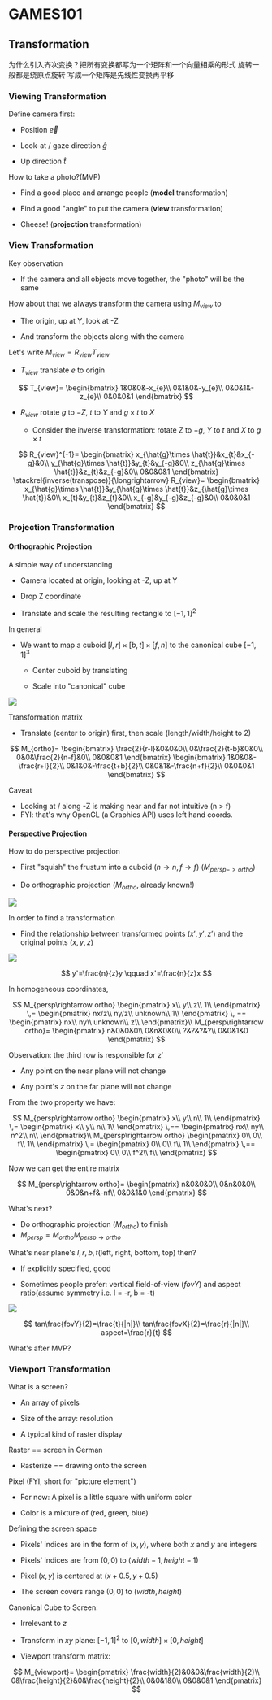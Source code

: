 # GAMES101

## Transformation

为什么引入齐次变换？把所有变换都写为一个矩阵和一个向量相乘的形式
旋转一般都是绕原点旋转
写成一个矩阵是先线性变换再平移

### Viewing Transformation

Define camera first: 

* Position $\vec{e}$

* Look-at / gaze direction $\hat{g}$

* Up direction $\hat{t}$


How to take a photo?(MVP)

* Find a good place and arrange people (**model** transformation)

* Find a good "angle" to put the camera (**view** transformation)

* Cheese! (**projection** transformation)

### View Transformation

Key observation

* If the camera and all objects move together,
the "photo" will be the same

How about that we always transform the camera using $M_{view}$ to

* The origin, up at Y, look at -Z

* And transform the objects along with the camera

Let's write $M_{view}=R_{view}T_{view}$

* $T_{view}$ translate $e$ to origin

$$
T_{view}=
\begin{bmatrix}
1&0&0&-x_{e}\\
0&1&0&-y_{e}\\
0&0&1&-z_{e}\\
0&0&0&1
\end{bmatrix}
$$

* $R_{view}$ rotate $g$ to $-Z$, $t$ to $Y$ and $g\times t$ to $X$

    * Consider the inverse transformation: rotate $Z$ to $-g$, $Y$ to $t$ and $X$ to $g\times t$

$$
R_{view}^{-1}=
\begin{bmatrix}
x_{\hat{g}\times \hat{t}}&x_{t}&x_{-g}&0\\
y_{\hat{g}\times \hat{t}}&y_{t}&y_{-g}&0\\
z_{\hat{g}\times \hat{t}}&z_{t}&z_{-g}&0\\
0&0&0&1
\end{bmatrix}
\stackrel{inverse(transpose)}{\longrightarrow}
R_{view}=
\begin{bmatrix}
x_{\hat{g}\times \hat{t}}&y_{\hat{g}\times \hat{t}}&z_{\hat{g}\times \hat{t}}&0\\
x_{t}&y_{t}&z_{t}&0\\
x_{-g}&y_{-g}&z_{-g}&0\\
0&0&0&1
\end{bmatrix}
$$

### Projection Transformation

#### Orthographic Projection

A simple way of understanding

- Camera located at origin, looking at -Z, up at Y

- Drop Z coordinate

- Translate and scale the resulting rectangle to $[-1, 1]^2$

In general

- We want to map a cuboid $[I, r] \times [b, t] \times [f, n]$ to the canonical cube $[-1,1]^3$

    - Center cuboid by translating

    - Scale into "canonical" cube

![](../img/Learning/GAMES101/1.png)

Transformation matrix

- Translate (center to origin) first, then scale (length/width/height to 2)

$$
M_{ortho}=
\begin{bmatrix}
\frac{2}{r-l}&0&0&0\\
0&\frac{2}{t-b}&0&0\\
0&0&\frac{2}{n-f}&0\\
0&0&0&1
\end{bmatrix}
\begin{bmatrix}
1&0&0&-\frac{r+l}{2}\\
0&1&0&-\frac{t+b}{2}\\
0&0&1&-\frac{n+f}{2}\\
0&0&0&1
\end{bmatrix}
$$

Caveat

- Looking at / along -Z is making near and far not intuitive (n > f)
- FYI: that's why OpenGL (a Graphics API) uses left hand coords.

#### Perspective Projection

How to do perspective projection

- First "squish" the frustum into a cuboid ($n \rightarrow n, f \rightarrow f$) ($M_{persp->ortho}$)

- Do orthographic projection ($M_{ortho}$, already known!)

![](../img/Learning/GAMES101/2.png)

In order to find a transformation

- Find the relationship between transformed points $(x', y', z')$ and the original points $(x, y, z)$

![](../img/Learning/GAMES101/3.png)

$$
y'=\frac{n}{z}y \qquad x'=\frac{n}{z}x
$$

In homogeneous coordinates,

$$
M_{persp\rightarrow ortho}
\begin{pmatrix}
x\\
y\\
z\\
1\\
\end{pmatrix}
\,=
\begin{pmatrix}
nx/z\\
ny/z\\
unknown\\
1\\
\end{pmatrix}
\, ==
\begin{pmatrix}
nx\\
ny\\
unknown\\
z\\
\end{pmatrix}\\
M_{persp\rightarrow ortho}=
\begin{pmatrix}
n&0&0&0\\
0&n&0&0\\
?&?&?&?\\
0&0&1&0
\end{pmatrix}
$$

Observation: the third row is responsible for $z'$

- Any point on the near plane will not change

- Any point's $z$ on the far plane will not change

From the two property we have: 

$$
M_{persp\rightarrow ortho}
\begin{pmatrix}
x\\
y\\
n\\
1\\
\end{pmatrix}
\,=
\begin{pmatrix}
x\\
y\\
n\\
1\\
\end{pmatrix}
\,==
\begin{pmatrix}
nx\\
ny\\
n^2\\
n\\
\end{pmatrix}\\
M_{persp\rightarrow ortho}
\begin{pmatrix}
0\\
0\\
f\\
1\\
\end{pmatrix}
\,=
\begin{pmatrix}
0\\
0\\
f\\
1\\
\end{pmatrix}
\,==
\begin{pmatrix}
0\\
0\\
f^2\\
f\\
\end{pmatrix}
$$

Now we can get the entire matrix

$$
M_{persp\rightarrow ortho}=
\begin{pmatrix}
n&0&0&0\\
0&n&0&0\\
0&0&n+f&-nf\\
0&0&1&0
\end{pmatrix}
$$

What's next?

- Do orthographic projection ($M_{ortho}$) to finish
- $M_{persp} = M_{ortho} M_{persp\rightarrow ortho}$

What's near plane's $l, r, b, t$(left, right, bottom, top) then?

- If explicitly specified, good

- Sometimes people prefer: vertical field-of-view ($fovY$) and aspect ratio(assume symmetry i.e. I = -r, b = -t)

![](../img/Learning/GAMES101/4.png)

$$
tan\frac{fovY}{2}=\frac{t}{|n|}\\
tan\frac{fovX}{2}=\frac{r}{|n|}\\
aspect=\frac{r}{t}
$$

What's after MVP?

### Viewport Transformation

What is a screen?

- An array of pixels

- Size of the array: resolution

- A typical kind of raster display

Raster == screen in German

- Rasterize == drawing onto the screen

Pixel (FYI, short for "picture element")

- For now: A pixel is a little square with uniform color

- Color is a mixture of (red, green, blue)

Defining the screen space

- Pixels' indices are in the form of $(x, y)$, where both $x$ and $y$ are integers

- Pixels' indices are from $(0, 0)$ to $(width - 1, height - 1)$

- Pixel $(x, y)$ is centered at $(x+ 0.5, y + 0.5)$

- The screen covers range $(0, 0)$ to $(width, height)$

Canonical Cube to Screen:

- Irrelevant to $z$

- Transform in $xy$ plane: $[-1, 1]^2$ to $[0, width] \times [0, height]$

- Viewport transform matrix:

$$
M_{viewport}=
\begin{pmatrix}
\frac{width}{2}&0&0&\frac{width}{2}\\
0&\frac{height}{2}&0&\frac{height}{2}\\
0&0&1&0\\
0&0&0&1
\end{pmatrix}
$$